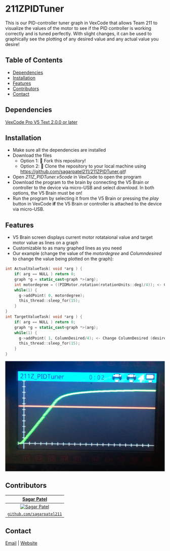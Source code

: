 # 211ZPIDTuner
This is our PID-controller tuner graph in VexCode that allows Team 211 to visualize the values of the motor to see if the PID controller is working correctly and is tuned perfectly. With slight changes, it can be used to graphically see the plotting of any desired value and any actual value you desire!


## Table of Contents
* [Dependencies](#dependencies)
* [Installation](#installation)
* [Features](#features)
* [Contributors](#contributors)
* [Contact](#contact)


## Dependencies
[VexCode Pro V5 Text 2.0.0 or later](https://www.vexrobotics.com/vexcode-download)


## Installation
* Make sure all the dependencies are installed
* Download the files
  * Option 1: 🍴 Fork this repository!
  * Option 2: 🧪 Clone the repository to your local machine using https://github.com/sagarpatel211/211ZPIDTuner.git!
* Open *211Z_PIDTuner.v5code* in VexCode to open the program
* Download the program to the brain by connecting the V5 Brain or controller to the device via micro-USB and select *download*. In both options, the V5 Brain must be on!
* Run the program by selecting it from the V5 Brain or pressing the *play* button in VexCode **if** the V5 Brain or controller is attached to the device via micro-USB.


## Features
* V5 Brain screen displays current motor rotataional value and target motor value as lines on a graph
* Customizable to as many graphed lines as you need
* Our example (change the value of the *motordegree* and *Columndesired* to change the value being plotted on the graph):
```cpp
int ActualValueTask( void *arg ) {
    if( arg == NULL ) return 0;
    graph *g = static_cast<graph *>(arg);
    int motordegree = ((PIDMotor.rotation(rotationUnits::deg)/4)); <- Change value (actual; green line)!
    while(1) {
      g->addPoint( 0, motordegree);
      this_thread::sleep_for(15);
    }
}
int TargetValueTask( void *arg ) {
    if( arg == NULL ) return 0;
    graph *g = static_cast<graph *>(arg);
    while(1) {
      g->addPoint( 1, ColumnDesired/4); <- Change ColumnDesired (desired; red line)!
      this_thread::sleep_for(15);
    }
}
```
![Example](https://github.com/sagarpatel211/211ZPIDTuner/blob/master/Example%20PID%20Graph%20Image.png)


## Contributors
| <a href="https://github.com/sagarpatel211" target="_blank">**Sagar Patel**</a> |
| :---: |
| [![Sagar Patel](https://avatars1.githubusercontent.com/u/34544263?s=200)](https://github.com/sagarpatel211)    |
| <a href="https://github.com/sagarpatel211" target="_blank">`github.com/sagarpatel211`</a> |


## Contact
[Email](mailto:patelsag@students.dsbn.org) | [Website](https://sagarpatel211.github.io/)
